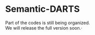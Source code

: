 # Semantic-DARTS

Part of the codes is still being organized. \
We will release the full version soon.·